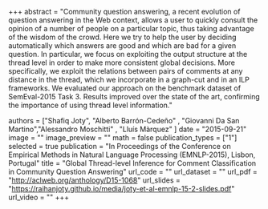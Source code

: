 +++
abstract = "Community question answering, a recent evolution of question answering in the Web context, allows a user to quickly consult the opinion of a number of people on a particular topic, thus taking advantage of the wisdom of the crowd. Here we try to help the user by deciding automatically which answers are good and which are bad for a given question. In particular, we focus on exploiting the output structure at the thread level in order to make more consistent global decisions. More specifically, we exploit the relations between pairs of comments at any distance in the thread, which we incorporate in a graph-cut and in an ILP frameworks. We evaluated our approach on the benchmark dataset of SemEval-2015 Task 3. Results improved over the state of the art, confirming the importance  of using thread level information."

authors = ["Shafiq Joty", "Alberto Barrón-Cedeño" , "Giovanni Da San Martino","Alessandro Moschitti" , "Lluís Màrquez" ]
date = "2015-09-21"
image = ""
image_preview = ""
math = false
publication_types = ["1"]
selected = true
publication = "In Proceedings of the Conference on Empirical Methods in Natural Language Processing (EMNLP-2015), Lisbon, Portugal"
title = "Global Thread-level Inference for Comment Classification in Community Question Answering"
url_code = ""
url_dataset = ""
url_pdf = "http://aclweb.org/anthology/D15-1068"
url_slides = "https://raihanjoty.github.io/media/joty-et-al-emnlp-15-2-slides.pdf"
url_video = ""
+++


